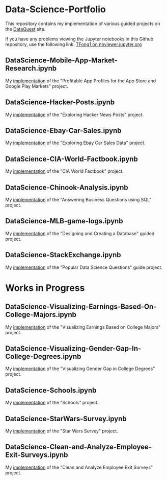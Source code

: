 # Data-Science-Portfolio
This repository contains my implementation of various guided projects on the [DataQuest](https://www.dataquest.io) site.

If you have any problems viewing the Jupyter notebooks in this Github repository, use the following link:
[TFong1 on nbviewer.jupyter.org](https://nbviewer.jupyter.org/github/TFong1/Data-Science-Portfolio/tree/master/)

## DataScience-Mobile-App-Market-Research.ipynb
My [implementation](https://nbviewer.jupyter.org/github/TFong1/Data-Science-Portfolio/tree/master/DataScience-Mobile-App-Market-Research.ipynb) of the "Profitable App Profiles for the App Store and Google Play Markets" project.

## DataScience-Hacker-Posts.ipynb
My [implementation](https://nbviewer.jupyter.org/github/TFong1/Data-Science-Portfolio/tree/master/DataScience-Hacker-Posts.ipynb) of the "Exploring Hacker News Posts" project.

## DataScience-Ebay-Car-Sales.ipynb
My [implementation](https://nbviewer.jupyter.org/github/TFong1/Data-Science-Portfolio/tree/master/DataScience-Ebay-Car-Sales.ipynb) of the "Exploring Ebay Car Sales Data" project.

## DataScience-CIA-World-Factbook.ipynb
My [implementation](https://nbviewer.jupyter.org/github/TFong1/Data-Science-Portfolio/tree/master/DataScience-CIA-World-Factbook.ipynb) of the "CIA World Factbook" project.

## DataScience-Chinook-Analysis.ipynb
My [implementation](https://nbviewer.jupyter.org/github/TFong1/Data-Science-Portfolio/blob/master/DataScience-Chinook-Analysis.ipynb) of the "Answering Business Questions using SQL" project.

## DataScience-MLB-game-logs.ipynb
My [implementation](https://nbviewer.jupyter.org/github/TFong1/Data-Science-Portfolio/blob/master/DataScience-MLB-game-logs.ipynb) of the "Designing and Creating a Database" guided project.

## DataScience-StackExchange.ipynb
My [implementation](https://nbviewer.jupyter.org/github/TFong1/Data-Science-Portfolio/blob/master/DataScience-StackExchange.ipynb) of the "Popular Data Science Questions" guide project.

# Works in Progress

## DataScience-Visualizing-Earnings-Based-On-College-Majors.ipynb
My [implementation](https://nbviewer.jupyter.org/github/TFong1/Data-Science-Portfolio/tree/master/DataScience-Visualizing-Earnings-Based-On-College-Majors.ipynb) of the "Visualizing Earnings Based on College Majors" project.

## DataScience-Visualizing-Gender-Gap-In-College-Degrees.ipynb
My [implementation](https://nbviewer.jupyter.org/github/TFong1/Data-Science-Portfolio/tree/master/DataScience-Visualizing-Gender-Gap-In-College-Degrees.ipynb) of the "Visualizing Gender Gap in College Degrees" project.

## DataScience-Schools.ipynb
My [implementation](https://nbviewer.jupyter.org/github/TFong1/Data-Science-Portfolio/tree/master/DataScience-Schools.ipynb) of the "Schools" project.

## DataScience-StarWars-Survey.ipynb
My [implementation](https://nbviewer.jupyter.org/github/TFong1/Data-Science-Portfolio/tree/master/DataScience-StarWars-Survey.ipynb) of the "Star Wars Survey" project.

## DataScience-Clean-and-Analyze-Employee-Exit-Surveys.ipynb
My [implementation](https://nbviewer.jupyter.org/github/TFong1/Data-Science-Portfolio/tree/master/DataScience-Clean-and-Analyze-Employee-Exit-Surveys.ipynb) of the "Clean and Analyze Employee Exit Surveys" project.
